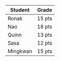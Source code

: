 | Student | Grade |
|----------|----------|
| Ronak | 15 pts |
| Nao | 18 pts |
| Quinn | 13 pts |
| Sasa | 12 pts |
| Mingkwan | 15 pts |